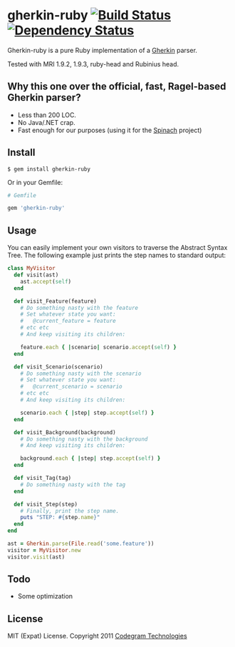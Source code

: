 # gherkin-ruby [![Build Status](https://secure.travis-ci.org/codegram/gherkin-ruby.png)](http://travis-ci.org/codegram/gherkin-ruby) [![Dependency Status](https://gemnasium.com/codegram/gherkin-ruby.png)](http://gemnasium.com/codegram/gherkin-ruby)
Gherkin-ruby is a pure Ruby implementation of a [Gherkin](http://github.com/cucumber/gherkin) parser.

Tested with MRI 1.9.2, 1.9.3, ruby-head and Rubinius head.

## Why this one over the official, fast, Ragel-based Gherkin parser?

* Less than 200 LOC.
* No Java/.NET crap.
* Fast enough for our purposes (using it for the [Spinach](http://github.com/codegram/spinach) project)

## Install

    $ gem install gherkin-ruby

Or in your Gemfile:

```ruby
# Gemfile

gem 'gherkin-ruby'
```

## Usage
You can easily implement your own visitors to traverse the Abstract Syntax Tree. The following example just prints the step names to standard output:

```ruby
class MyVisitor
  def visit(ast)
    ast.accept(self)
  end

  def visit_Feature(feature)
    # Do something nasty with the feature
    # Set whatever state you want:
    #   @current_feature = feature
    # etc etc
    # And keep visiting its children:

    feature.each { |scenario| scenario.accept(self) }
  end

  def visit_Scenario(scenario)
    # Do something nasty with the scenario
    # Set whatever state you want:
    #   @current_scenario = scenario
    # etc etc
    # And keep visiting its children:

    scenario.each { |step| step.accept(self) }
  end

  def visit_Background(background)
    # Do something nasty with the background
    # And keep visiting its children:

    background.each { |step| step.accept(self) }
  end

  def visit_Tag(tag)
    # Do something nasty with the tag
  end

  def visit_Step(step)
    # Finally, print the step name.
    puts "STEP: #{step.name}"
  end
end

ast = Gherkin.parse(File.read('some.feature'))
visitor = MyVisitor.new
visitor.visit(ast)
```

## Todo

* Some optimization

## License

MIT (Expat) License. Copyright 2011 [Codegram Technologies](http://codegram.com)
